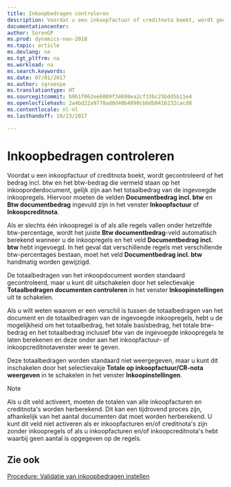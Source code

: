 ```yaml
---
title: Inkoopbedragen controleren
description: Voordat u een inkoopfactuur of creditnota boekt, wordt gecontroleerd of het 'bedrag incl. btw' en het 'btw-bedrag' die vermeld staan op het inkooporderdocument gelijk zijn aan het totaalbedrag van de ingevoegde inkoopregels.
documentationcenter: 
author: SorenGP
ms.prod: dynamics-nav-2018
ms.topic: article
ms.devlang: na
ms.tgt_pltfrm: na
ms.workload: na
ms.search.keywords: 
ms.date: 07/01/2017
ms.author: sgroespe
ms.translationtype: HT
ms.sourcegitcommit: b9b1f062ee6009f34698ea2cf33bc25bdd5b11e4
ms.openlocfilehash: 2a4bd22a9778ad0d40b4090cb6db8416232cacd8
ms.contentlocale: nl-nl
ms.lasthandoff: 10/23/2017

---
```

# <a name="check-purchase-amounts"></a>Inkoopbedragen controleren
Voordat u een inkoopfactuur of creditnota boekt, wordt gecontroleerd of het bedrag incl. btw en het btw-bedrag die vermeld staan op het inkooporderdocument, gelijk zijn aan het totaalbedrag van de ingevoegde inkoopregels. Hiervoor moeten de velden **Documentbedrag incl. btw** en **Btw documentbedrag** ingevuld zijn in het venster **Inkoopfactuur** of **Inkoopcreditnota**.  

 Als er slechts één inkoopregel is of als alle regels vallen onder hetzelfde btw-percentage, wordt het juiste **Btw documentbedrag**-veld automatisch berekend wanneer u de inkoopregels en het veld **Documentbedrag incl. btw** hebt ingevoegd. In het geval dat verschillende regels met verschillende btw-percentages bestaan, moet het veld **Documentbedrag incl. btw** handmatig worden gewijzigd.  

 De totaalbedragen van het inkoopdocument worden standaard gecontroleerd, maar u kunt dit uitschakelen door het selectievakje **Totaalbedragen documenten controleren** in het venster **Inkoopinstellingen** uit te schakelen.  

 Als u wilt weten waarom er een verschil is tussen de totaalbedragen van het document en de totaalbedragen van de ingevoegde inkoopregels, hebt u de mogelijkheid om het totaalbedrag, het totale basisbedrag, het totale btw-bedrag en het totaalbedrag inclusief btw van de ingevoegde inkoopregels te laten berekenen en deze onder aan het inkoopfactuur- of inkoopcreditnotavenster weer te geven.  

 Deze totaalbedragen worden standaard niet weergegeven, maar u kunt dit inschakelen door het selectievakje **Totale op inkoopfactuur/CR-nota weergeven** in te schakelen in het venster **Inkoopinstellingen**.  

> [!NOTE]  
>  Als u dit veld activeert, moeten de totalen van alle inkoopfacturen en creditnota's worden herberekend. Dit kan een tijdrovend proces zijn, afhankelijk van het aantal documenten dat moet worden herberekend. U kunt dit veld niet activeren als er inkoopfacturen en/of creditnota's zijn zonder inkoopregels of als u inkoopfacturen en/of inkoopcreditnota's hebt waarbij geen aantal is opgegeven op de regels.  

## <a name="see-also"></a>Zie ook  
 [Procedure: Validatie van inkoopbedragen instellen](how-to-set-up-validation-of-purchase-amounts.md)

